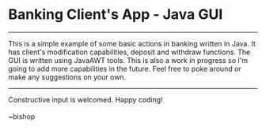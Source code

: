 # Banking Client's App - Java GUI
<hr>
This is a simple example of some basic actions in banking written in Java. It has client's modification capabilities, deposit and withdraw functions. The GUI is written using JavaAWT tools. This is also a work in progress so I'm going to add more capabilities in the future. Feel free to poke around or make any suggestions on your own.
<br><hr>Constructive input is welcomed. Happy coding!<br>
<br>~bishop
